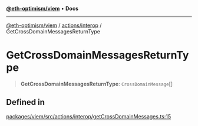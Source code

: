 [**@eth-optimism/viem**](../../../README.md) • **Docs**

***

[@eth-optimism/viem](../../../README.md) / [actions/interop](../README.md) / GetCrossDomainMessagesReturnType

# GetCrossDomainMessagesReturnType

> **GetCrossDomainMessagesReturnType**: `CrossDomainMessage`[]

## Defined in

[packages/viem/src/actions/interop/getCrossDomainMessages.ts:15](https://github.com/ethereum-optimism/ecosystem/blob/ddb96adf4653afc97ea0f64c5d67dd4ec467ac08/packages/viem/src/actions/interop/getCrossDomainMessages.ts#L15)
